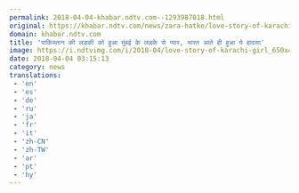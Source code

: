 ```yaml
---
permalink: 2018-04-04-khabar.ndtv.com--1293987018.html
original: https://khabar.ndtv.com/news/zara-hatke/love-story-of-karachi-girl-and-mumbai-boy-and-surviver-1832535
domain: khabar.ndtv.com
title: 'पाकिस्तान की लड़की को हुआ मुंबई के लड़के से प्यार, भारत आते ही हुआ ये हादसा'
image: https://i.ndtvimg.com/i/2018-04/love-story-of-karachi-girl_650x400_41522809528.jpg
date: 2018-04-04 03:15:13
category: news
translations: 
 - 'en'
 - 'es'
 - 'de'
 - 'ru'
 - 'ja'
 - 'fr'
 - 'it'
 - 'zh-CN'
 - 'zh-TW'
 - 'ar'
 - 'pt'
 - 'hy'
---
```


